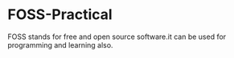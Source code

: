 # FOSS-Practical
FOSS stands for free and open source software.it can be used for programming and learning also.
